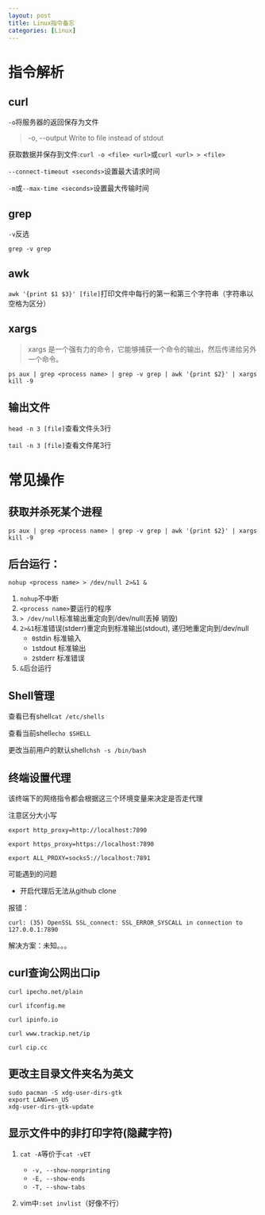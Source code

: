 ```yaml
---
layout: post
title: Linux指令备忘
categories: [Linux]
---
```


# 指令解析

## curl

`-o`将服务器的返回保存为文件

> -o, --output <file> Write to file instead of stdout

获取数据并保存到文件:`curl -o <file> <url>`或`curl <url> > <file>`

`--connect-timeout <seconds>`设置最大请求时间

`-m`或`--max-time <seconds>`设置最大传输时间

## grep

`-v`反选

`grep -v grep`

## awk

`awk '{print $1 $3}' [file]`打印文件中每行的第一和第三个字符串（字符串以空格为区分）

## xargs

> xargs 是一个强有力的命令，它能够捕获一个命令的输出，然后传递给另外一个命令。

`ps aux | grep <process name> | grep -v grep | awk '{print $2}' | xargs kill -9`

## 输出文件

`head -n 3 [file]`查看文件头3行

`tail -n 3 [file]`查看文件尾3行

# 常见操作

## 获取并杀死某个进程

`ps aux | grep <process name> | grep -v grep | awk '{print $2}' | xargs kill -9`

## 后台运行：

`nohup <process name> > /dev/null 2>&1 &`

1. `nohup`不中断
2. `<process name>`要运行的程序
3. `> /dev/null`标准输出重定向到/dev/null(丢掉 销毁)
4. `2>&1`标准错误(stderr)重定向到标准输出(stdout), 递归地重定向到/dev/null
   * `0`stdin   标准输入
   * `1`stdout 标准输出
   * `2`stderr  标准错误
5. `&`后台运行

## Shell管理

查看已有shell`cat /etc/shells`

查看当前shell`echo $SHELL`

更改当前用户的默认shell`chsh -s /bin/bash`

## 终端设置代理

该终端下的网络指令都会根据这三个环境变量来决定是否走代理

注意区分大小写

`export http_proxy=http://localhost:7890`

`export https_proxy=https://localhost:7890`

`export ALL_PROXY=socks5://localhost:7891`

可能遇到的问题

- 开启代理后无法从github clone

报错：

```
curl: (35) OpenSSL SSL_connect: SSL_ERROR_SYSCALL in connection to 127.0.0.1:7890
```

解决方案：未知。。。

## curl查询公网出口ip

`curl ipecho.net/plain`

`curl ifconfig.me`

`curl ipinfo.io`

`curl www.trackip.net/ip`

`curl cip.cc`

## 更改主目录文件夹名为英文

```
sudo pacman -S xdg-user-dirs-gtk
export LANG=en_US
xdg-user-dirs-gtk-update
```

## 显示文件中的非打印字符(隐藏字符)

1. `cat -A`等价于`cat -vET`

   - `-v, --show-nonprinting`
   - `-E, --show-ends`
   - `-T, --show-tabs`

2. vim中`:set invlist`（好像不行）